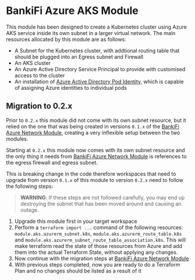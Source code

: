 # BankiFi Azure AKS Module

This module has been designed to create a Kubernetes cluster using Azure AKS service inside its own subnet in a larger virtual network. The main resources allocated by this module are as follows:

- A Subnet for the Kubernetes cluster, with addtional routing table that should be plugged into an Egress subnet and Firewall
- An AKS cluster
- An Azure Active Directory Service Principal to provide with customised access to the cluster
- An installation of [Azure Active Directory Pod Identity](https://github.com/Azure/aad-pod-identity), which is capable of assigning Azure identities to individual pods

## Migration to 0.2.x

Prior to `0.2.x` this module did not come with its own subnet resource, but it relied on the one that was being created in versions `0.1.x` of the [BankiFi Azure Network Module](https://github.com/BankiFi/terraform-azure-aks), creating a very inflexible setup between the two modules.

Starting at `0.2.x` this module now comes with its own subnet resource and the only thing it needs from [BankiFi Azure Network Module](https://github.com/BankiFi/terraform-azure-aks) is references to the egress firewall and egress subnet.

This is breaking change in the code therefore workspaces that need to upgrade from version `0.1.x` of this module to version `0.2.x` need to follow the following steps:

> **WARNING**: If these steps are not followed carefully, you may end up destroying the subnet that has been moved around and causing an outage.

1. Upgrade this module first in your target workspace
2. Perform a `terraform import ...` command of the following resources: `module.aks.azurerm_subnet.k8s`, `module.aks.azurerm_route_table.k8s` and `module.aks.azurerm_subnet_route_table_association.k8s`. This will make terraform read the state of those resources from Azure and add them into the actual Terraform State, without applying any changes.
3. Now continue with the migration steps at [BankiFi Azure Network Module](https://github.com/BankiFi/terraform-azure-aks)
4. With previous steps completed, now you are ready to do a Terraform Plan and no changes should be listed as a result of it

